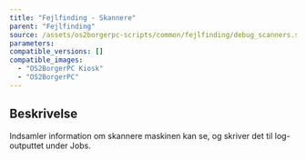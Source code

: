 ```yaml
---
title: "Fejlfinding - Skannere"
parent: "Fejlfinding"
source: /assets/os2borgerpc-scripts/common/fejlfinding/debug_scanners.sh
parameters:
compatible_versions: []
compatible_images:
  - "OS2BorgerPC Kiosk"
  - "OS2BorgerPC"
---
```


## Beskrivelse
Indsamler information om skannere maskinen kan se, og skriver det til log-outputtet under Jobs.
